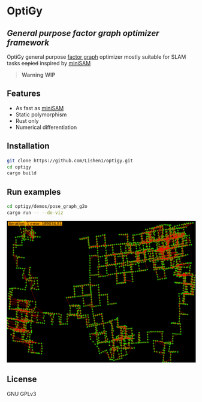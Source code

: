 # OptiGy
## _General purpose factor graph optimizer framework_

OptiGy general purpose [factor graph] optimizer mostly suitable for SLAM tasks ~~copied~~ inspired by [miniSAM]
>**Warning**
>**WIP**
## Features
- As fast as [miniSAM]
- Static polymorphism
- Rust only
- Numerical differentiation

## Installation

```sh
git clone https://github.com/Lishen1/optigy.git
cd optigy
cargo build
```
## Run examples
```sh
cd optigy/demos/pose_graph_g2o
cargo run -- --do-viz
```
![pose graph optimization](https://github.com/Lishen1/optigy/blob/master/static/pose_graph.gif)
## License
GNU GPLv3

[//]: # (These are reference links used in the body of this note and get stripped out when the markdown processor does its job. There is no need to format nicely because it shouldn't be seen. Thanks SO - http://stackoverflow.com/questions/4823468/store-comments-in-markdown-syntax)

   [factor graph]: <https://en.wikipedia.org/wiki/Factor_graph>
   [miniSAM]: <https://github.com/dongjing3309/minisam>

